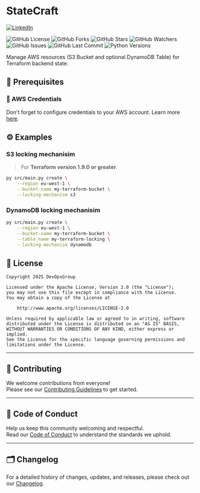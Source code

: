 # StateCraft

[![LinkedIn](https://img.shields.io/badge/linkedin-%230077B5.svg?style=for-the-badge&logo=linkedin&logoColor=white)](https://www.linkedin.com/company/devopsgroup8/)


![GitHub License](https://img.shields.io/github/license/devopsgroupeu/StateCraft)
![GitHub Forks](https://img.shields.io/github/forks/devopsgroupeu/StateCraft)
![GitHub Stars](https://img.shields.io/github/stars/devopsgroupeu/StateCraft)
![GitHub Watchers](https://img.shields.io/github/watchers/devopsgroupeu/StateCraft)
![GitHub Issues](https://img.shields.io/github/issues/devopsgroupeu/StateCraft)
![GitHub Last Commit](https://img.shields.io/github/last-commit/devopsgroupeu/StateCraft)
![Python Versions](https://img.shields.io/pypi/pyversions/statecraft) 

Manage AWS resources (S3 Bucket and optional DynamoDB Table) for Terraform backend state.

## 📝 Prerequisites

### 🔐 AWS Credentials

Don't forget to configure credentials to your AWS account. Learn more [here](https://docs.aws.amazon.com/cli/latest/userguide/cli-chap-configure.html).

## ⚙️ Examples

### S3 locking mechanisim

> For **Terraform version 1.9.0 or greater**.

```sh
py src/main.py create \
    --region eu-west-1 \
    --bucket-name my-terraform-bucket \
    --locking-mechanism s3
```

### DynamoDB locking mechanisim
```sh
py src/main.py create \
    --region eu-west-1 \
    --bucket-name my-terraform-bucket \
    --table_name my-terraform-locking \
    --locking-mechanism dynamodb
```

## 📜 License

```
Copyright 2025 DevOpsGroup

Licensed under the Apache License, Version 2.0 (the "License");
you may not use this file except in compliance with the License.
You may obtain a copy of the License at

    http://www.apache.org/licenses/LICENSE-2.0

Unless required by applicable law or agreed to in writing, software
distributed under the License is distributed on an "AS IS" BASIS,
WITHOUT WARRANTIES OR CONDITIONS OF ANY KIND, either express or implied.
See the License for the specific language governing permissions and
limitations under the License.
```

---

## 🤝 Contributing

We welcome contributions from everyone!  
Please see our [Contributing Guidelines](CONTRIBUTING.md) to get started.

---

## 📜 Code of Conduct

Help us keep this community welcoming and respectful.  
Read our [Code of Conduct](CODE_OF_CONDUCT.md) to understand the standards we uphold.

---

## 🗂️ Changelog

For a detailed history of changes, updates, and releases, please check out our [Changelog](CHANGELOG.md).
